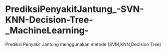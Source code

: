 # PrediksiPenyakitJantung_-SVN-KNN-Decision-Tree-_MachineLearning-
Prediksi Penyakit Jantung menggunakan metode (SVM,KNN,Decision Tree) 
